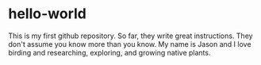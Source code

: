 # hello-world
This is my first github repository. So far, they write great instructions. They don't assume you know more than you know.
My name is Jason and I love birding and researching, exploring, and growing native plants.

